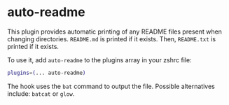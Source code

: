 # auto-readme

This plugin provides automatic printing of any README files present when
changing directories. `README.md` is printed if it exists. Then, `README.txt`
is printed if it exists.

To use it, add `auto-readme` to the plugins array in your zshrc file:

```zsh
plugins=(... auto-readme)
```

The hook uses the `bat` command to output the file. Possible alternatives
include: `batcat` or `glow`.
